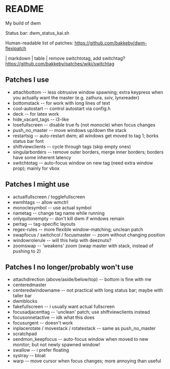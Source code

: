 # README

My build of dwm

Status bar: dwm_status_kai.sh

Human-readable list of patches: https://github.com/bakkeby/dwm-flexipatch

| markdown | table |
remove switchtotag, add switchtag?
https://github.com/bakkeby/patches/wiki/switchtag

## Patches I use
* attachbottom		-- less obtrusive window spawning; extra keypress when you actually want the master (e.g. zathura, sxiv, lynxreader)
* bottomstack		-- for work with long lines of text
* cool-autostart	-- control autostart via config.h
* deck			-- for latex work
* hide_vacant_tags	-- i3-like
* losefullscreen	-- disable true fs (not monocle) when focus changes
* push_no_master	-- move windows up/down the stack
* restartsig		-- auto-restart dwm; all windows get moved to tag 1; borks status bar font
* shiftviewclients	-- cycle through tags (skip empty ones)
* singularborders	-- remove outer borders, merge inner borders; borders have some inherent latency
* switchtotag		-- auto-focus window on new tag (need extra window prop); mainly for vbox

## Patches I might use
* actualfullscreen / togglefullscreen
* ewmhtags		-- allow wmctrl
* monoclesymbol		-- use actual symbol
* nametag		-- change tag name while running
* onlyquitonempty	-- don't kill dwm if windows remain
* pertag		-- tag-specific layouts
* regex-rules		-- more flexible window-matching; unclean patch
* swapfocus / switchcol / focusmaster	-- zoom without changing position
* windowrolerule	-- will this help with deeznuts?
* zoomswap		-- 'weakens' zoom (swap master with stack, instead of pushing to 2)

## Patches I no longer/probably won't use
* attachdirection (above/aside/below/top) -- bottom is fine with me
* centeredmaster
* centeredwindowname	-- not practical with long status bar; maybe with taller bar
* dwmblocks
* fakefullscreen	-- i usually want actual fullscreen
* focusadjacenttag	-- 'unclean' patch; use shiftviewclients instead
* focusonnetactive	-- idk what this does
* focusurgent		-- doesn't work
* inplacerotate / movestack / rotatestack -- same as push_no_master
* scratchpad
* sendmon_keepfocus	-- auto-focus window when moved to new monitor; but not newly spawned window!
* swallow		-- i prefer floating
* systray		-- bloat
* warp			-- move cursor when focus changes; more annoying than useful
